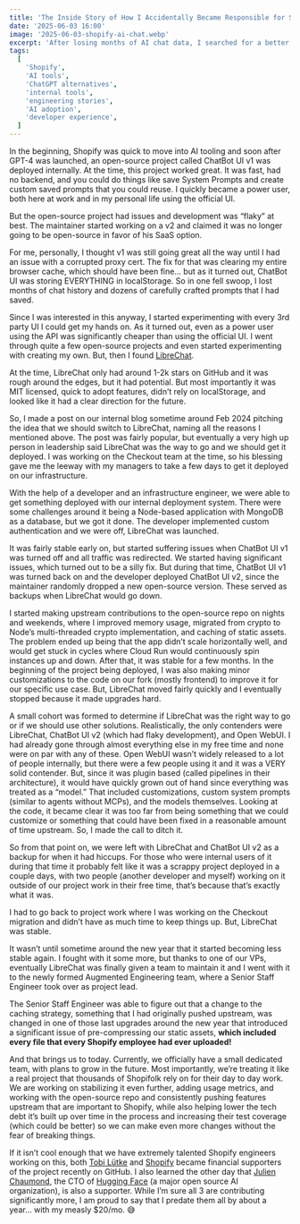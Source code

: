 ```yaml
---
title: 'The Inside Story of How I Accidentally Became Responsible for Shopify’s Internal AI Chat'
date: '2025-06-03 16:00'
image: '2025-06-03-shopify-ai-chat.webp'
excerpt: 'After losing months of AI chat data, I searched for a better solution and championed LibreChat at Shopify. What started as a side project turned into leading our internal AI platform adoption.'
tags:
  [
    'Shopify',
    'AI tools',
    'ChatGPT alternatives',
    'internal tools',
    'engineering stories',
    'AI adoption',
    'developer experience',
  ]
---
```


In the beginning, Shopify was quick to move into AI tooling and soon after GPT-4 was launched, an open-source project called ChatBot UI v1 was deployed internally. At the time, this project worked great. It was fast, had no backend, and you could do things like save System Prompts and create custom saved prompts that you could reuse. I quickly became a power user, both here at work and in my personal life using the official UI.

But the open-source project had issues and development was “flaky” at best. The maintainer started working on a v2 and claimed it was no longer going to be open-source in favor of his SaaS option.

For me, personally, I thought v1 was still going great all the way until I had an issue with a corrupted proxy cert. The fix for that was clearing my entire browser cache, which should have been fine... but as it turned out, ChatBot UI was storing EVERYTHING in localStorage. So in one fell swoop, I lost months of chat history and dozens of carefully crafted prompts that I had saved.

Since I was interested in this anyway, I started experimenting with every 3rd party UI I could get my hands on. As it turned out, even as a power user using the API was significantly cheaper than using the official UI. I went through quite a few open-source projects and even started experimenting with creating my own. But, then I found [LibreChat](https://www.librechat.ai/).

At the time, LibreChat only had around 1-2k stars on GitHub and it was rough around the edges, but it had potential. But most importantly it was MIT licensed, quick to adopt features, didn’t rely on localStorage, and looked like it had a clear direction for the future.

So, I made a post on our internal blog sometime around Feb 2024 pitching the idea that we should switch to LibreChat, naming all the reasons I mentioned above. The post was fairly popular, but eventually a very high up person in leadership said LibreChat was the way to go and we should get it deployed. I was working on the Checkout team at the time, so his blessing gave me the leeway with my managers to take a few days to get it deployed on our infrastructure.

With the help of a developer and an infrastructure engineer, we were able to get something deployed with our internal deployment system. There were some challenges around it being a Node-based application with MongoDB as a database, but we got it done. The developer implemented custom authentication and we were off, LibreChat was launched.

It was fairly stable early on, but started suffering issues when ChatBot UI v1 was turned off and all traffic was redirected. We started having significant issues, which turned out to be a silly fix. But during that time, ChatBot UI v1 was turned back on and the developer deployed ChatBot UI v2, since the maintainer randomly dropped a new open-source version. These served as backups when LibreChat would go down.

I started making upstream contributions to the open-source repo on nights and weekends, where I improved memory usage, migrated from crypto to Node’s multi-threaded crypto implementation, and caching of static assets. The problem ended up being that the app didn’t scale horizontally well, and would get stuck in cycles where Cloud Run would continuously spin instances up and down.
After that, it was stable for a few months. In the beginning of the project being deployed, I was also making minor customizations to the code on our fork (mostly frontend) to improve it for our specific use case. But, LibreChat moved fairly quickly and I eventually stopped because it made upgrades hard.

A small cohort was formed to determine if LibreChat was the right way to go or if we should use other solutions. Realistically, the only contenders were LibreChat, ChatBot UI v2 (which had flaky development), and Open WebUI. I had already gone through almost everything else in my free time and none were on par with any of these. Open WebUI wasn’t widely released to a lot of people internally, but there were a few people using it and it was a VERY solid contender. But, since it was plugin based (called pipelines in their architecture), it would have quickly grown out of hand since everything was treated as a “model.” That included customizations, custom system prompts (similar to agents without MCPs), and the models themselves. Looking at the code, it became clear it was too far from being something that we could customize or something that could have been fixed in a reasonable amount of time upstream. So, I made the call to ditch it.

So from that point on, we were left with LibreChat and ChatBot UI v2 as a backup for when it had hiccups. For those who were internal users of it during that time it probably felt like it was a scrappy project deployed in a couple days, with two people (another developer and myself) working on it outside of our project work in their free time, that’s because that’s exactly what it was.

I had to go back to project work where I was working on the Checkout migration and didn’t have as much time to keep things up. But, LibreChat was stable.

It wasn’t until sometime around the new year that it started becoming less stable again. I fought with it some more, but thanks to one of our VPs, eventually LibreChat was finally given a team to maintain it and I went with it to the newly formed Augmented Engineering team, where a Senior Staff Engineer took over as project lead.

The Senior Staff Engineer was able to figure out that a change to the caching strategy, something that I had originally pushed upstream, was changed in one of those last upgrades around the new year that introduced a significant issue of pre-compressing our static assets, **which included every file that every Shopify employee had ever uploaded!**

And that brings us to today. Currently, we officially have a small dedicated team, with plans to grow in the future. Most importantly, we’re treating it like a real project that thousands of Shopifolk rely on for their day to day work. We are working on stabilizing it even further, adding usage metrics, and working with the open-source repo and consistently pushing features upstream that are important to Shopify, while also helping lower the tech debt it’s built up over time in the process and increasing their test coverage (which could be better) so we can make even more changes without the fear of breaking things.

If it isn’t cool enough that we have extremely talented Shopify engineers working on this, both [Tobi Lütke](https://github.com/tobi) and [Shopify](https://github.com/orgs/Shopify/sponsoring) became financial supporters of the project recently on GitHub. I also learned the other day that [Julien Chaumond](https://github.com/julien-c), the CTO of [Hugging Face](https://huggingface.co) (a major open source AI organization), is also a supporter. While I’m sure all 3 are contributing significantly more, I am proud to say that I predate them all by about a year... with my measly $20/mo. 😅
